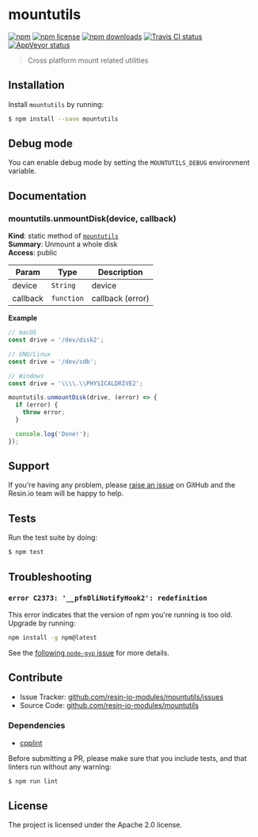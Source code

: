 mountutils
==========

[![npm](https://img.shields.io/npm/v/mountutils.svg?style=flat-square)](https://npmjs.com/package/mountutils)
[![npm license](https://img.shields.io/npm/l/mountutils.svg?style=flat-square)](https://npmjs.com/package/mountutils)
[![npm downloads](https://img.shields.io/npm/dm/mountutils.svg?style=flat-square)](https://npmjs.com/package/mountutils)
[![Travis CI status](https://img.shields.io/travis/resin-io-modules/mountutils/master.svg?style=flat-square&label=linux%20|%20mac)](https://travis-ci.org/resin-io-modules/mountutils/branches)
[![AppVeyor status](https://img.shields.io/appveyor/ci/resin-io/mountutils/master.svg?style=flat-square&label=windows)](https://ci.appveyor.com/project/resin-io/mountutils/branch/master)

> Cross platform mount related utilities

Installation
------------

Install `mountutils` by running:

```sh
$ npm install --save mountutils
```

Debug mode
----------

You can enable debug mode by setting the `MOUNTUTILS_DEBUG` environment
variable.

Documentation
-------------

<a name="module_mountutils.unmountDisk"></a>

### mountutils.unmountDisk(device, callback)
**Kind**: static method of <code>[mountutils](#module_mountutils)</code>  
**Summary**: Unmount a whole disk  
**Access**: public  

| Param | Type | Description |
| --- | --- | --- |
| device | <code>String</code> | device |
| callback | <code>function</code> | callback (error) |

**Example**  
```js
// macOS
const drive = '/dev/disk2';

// GNU/Linux
const drive = '/dev/sdb';

// Windows
const drive = '\\\\.\\PHYSICALDRIVE2';

mountutils.unmountDisk(drive, (error) => {
  if (error) {
    throw error;
  }

  console.log('Done!');
});
```

Support
-------

If you're having any problem, please [raise an issue][newissue] on GitHub and
the Resin.io team will be happy to help.

Tests
-----

Run the test suite by doing:

```sh
$ npm test
```

Troubleshooting
---------------

### `error C2373: '__pfnDliNotifyHook2': redefinition`

This error indicates that the version of npm you're running is too old. Upgrade
by running:

```sh
npm install -g npm@latest
```

See the [following `node-gyp` issue](https://github.com/nodejs/node-gyp/issues/972) for more details.

Contribute
----------

- Issue Tracker: [github.com/resin-io-modules/mountutils/issues][issues]
- Source Code: [github.com/resin-io-modules/mountutils][source]

### Dependencies

- [cpplint][cpplint]

Before submitting a PR, please make sure that you include tests, and that
linters run without any warning:

```sh
$ npm run lint
```

License
-------

The project is licensed under the Apache 2.0 license.

[issues]: https://github.com/resin-io-modules/mountutils/issues
[newissue]: https://github.com/resin-io-modules/mountutils/issues/new
[source]: https://github.com/resin-io-modules/mountutils
[cpplint]: https://github.com/cpplint/cpplint
